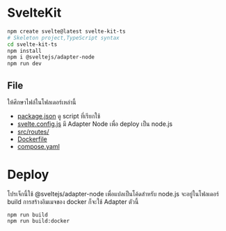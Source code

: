 # SvelteKit
```sh
npm create svelte@latest svelte-kit-ts
# Skeleton project,TypeScript syntax
cd svelte-kit-ts
npm install
npm i @sveltejs/adapter-node
npm run dev
```
## File
ให้ศึกษาไฟล์ในโฟลเดอร์เหล่านี้
- [package.json](./package.json) ดู script ที่เรียกใช้
- [svelte.config.js](./svelte.config.js) มี Adapter Node เพื่อ deploy เป็น node.js
- [src/routes/](./src/routes/) 
- [Dockerfile](./Dockerfile)
- [compose.yaml](./compose.yaml)

# Deploy
โปรเจ็กนี้ใช้ @sveltejs/adapter-node เพื่อแปลเป็นโค้ดสำหรับ node.js จะอยู่ในโฟลเดอร์ build การสร้างอิมเมจของ docker ก็จะใช้ Adapter ตัวนี้

```
npm run build
npm run build:docker
```



